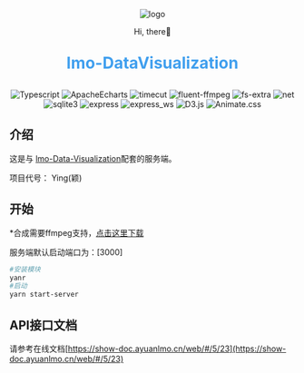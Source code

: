 <p align="center">
	<img alt="logo" src="https://cdn.ayuanlmo.cn/lmo_loso_r.png">
</p>
<p align="center">
	Hi, there👋
</p>
<h1 align="center" style="margin: 30px 0 30px; font-weight: bold;color:#409fee;">lmo-DataVisualization</h1>

<p align="center">
    <img src="https://shields.io/badge/Typescript-green?logo=typescript" alt="Typescript" />
    <img src="https://img.shields.io/badge/ApacheEcharts-5.0 -blue.svg" alt="ApacheEcharts">
    <img src="https://img.shields.io/badge/timecut-0.3.3 -blue.svg" alt="timecut">
    <img src="https://img.shields.io/badge/fluent_ffmpeg-2.1.2 -blue.svg" alt="fluent-ffmpeg">
    <img src="https://img.shields.io/badge/fs_extra-10.1.0 -blue.svg" alt="fs-extra">
    <img src="https://img.shields.io/badge/net-1.0.2 -blue.svg" alt="net">
    <img src="https://img.shields.io/badge/sqlite3-5.0.8 -blue.svg" alt="sqlite3">
    <img src="https://img.shields.io/badge/Express-4.18.1 -blue.svg" alt="express">
    <img src="https://img.shields.io/badge/Express_ws-5.0.2 -blue.svg" alt="express_ws">
    <img src="https://img.shields.io/badge/D3.js-5.16.0 -blue.svg" alt="D3.js">
    <img src="https://img.shields.io/badge/Animate.css-3.5.1 -green.svg" alt="Animate.css">
</p>

## 介绍

这是与 <a href="https://github.com/ayuanlmo/lmo-data-visualization">lmo-Data-Visualization</a>配套的服务端。 

项目代号：   Ying(颖)

## 开始

*合成需要ffmpeg支持，<a href="https://ffmpeg.org/download.html">点击这里下载</a>

服务端默认启动端口为：[3000] 

```bash
#安装模块
yanr
#启动
yarn start-server
```

## API接口文档
请参考在线文档[https://show-doc.ayuanlmo.cn/web/#/5/23](https://show-doc.ayuanlmo.cn/web/#/5/23)